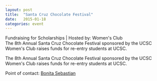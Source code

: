 ```yaml
---
layout: post
title:  "Santa Cruz Chocolate Festival"
date:   2015-01-18
categories: event
---
```

<div class="event-type-host">Fundraising for Scholarships | Hosted by: Women's Club</div>
The 8th Annual Santa Cruz Chocolate Festival sponsored by the UCSC Women's Club raises funds for re-entry students at UCSC.

The 8th Annual Santa Cruz Chocolate Festival sponsored by the UCSC Women's Club raises funds for re-entry students at UCSC.

Point of contact: <a href="mailto:BonitaS@ucsc.edu">Bonita Sebastian</a>
